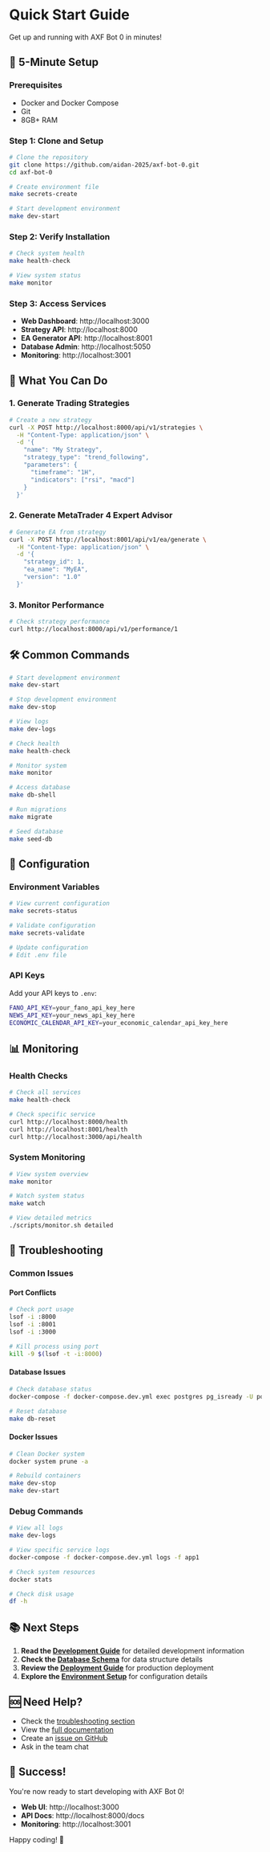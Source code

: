 # Quick Start Guide

Get up and running with AXF Bot 0 in minutes!

## 🚀 5-Minute Setup

### Prerequisites

- Docker and Docker Compose
- Git
- 8GB+ RAM

### Step 1: Clone and Setup

```bash
# Clone the repository
git clone https://github.com/aidan-2025/axf-bot-0.git
cd axf-bot-0

# Create environment file
make secrets-create

# Start development environment
make dev-start
```

### Step 2: Verify Installation

```bash
# Check system health
make health-check

# View system status
make monitor
```

### Step 3: Access Services

- **Web Dashboard**: http://localhost:3000
- **Strategy API**: http://localhost:8000
- **EA Generator API**: http://localhost:8001
- **Database Admin**: http://localhost:5050
- **Monitoring**: http://localhost:3001

## 🎯 What You Can Do

### 1. Generate Trading Strategies

```bash
# Create a new strategy
curl -X POST http://localhost:8000/api/v1/strategies \
  -H "Content-Type: application/json" \
  -d '{
    "name": "My Strategy",
    "strategy_type": "trend_following",
    "parameters": {
      "timeframe": "1H",
      "indicators": ["rsi", "macd"]
    }
  }'
```

### 2. Generate MetaTrader 4 Expert Advisor

```bash
# Generate EA from strategy
curl -X POST http://localhost:8001/api/v1/ea/generate \
  -H "Content-Type: application/json" \
  -d '{
    "strategy_id": 1,
    "ea_name": "MyEA",
    "version": "1.0"
  }'
```

### 3. Monitor Performance

```bash
# Check strategy performance
curl http://localhost:8000/api/v1/performance/1
```

## 🛠️ Common Commands

```bash
# Start development environment
make dev-start

# Stop development environment
make dev-stop

# View logs
make dev-logs

# Check health
make health-check

# Monitor system
make monitor

# Access database
make db-shell

# Run migrations
make migrate

# Seed database
make seed-db
```

## 🔧 Configuration

### Environment Variables

```bash
# View current configuration
make secrets-status

# Validate configuration
make secrets-validate

# Update configuration
# Edit .env file
```

### API Keys

Add your API keys to `.env`:

```bash
FANO_API_KEY=your_fano_api_key_here
NEWS_API_KEY=your_news_api_key_here
ECONOMIC_CALENDAR_API_KEY=your_economic_calendar_api_key_here
```

## 📊 Monitoring

### Health Checks

```bash
# Check all services
make health-check

# Check specific service
curl http://localhost:8000/health
curl http://localhost:8001/health
curl http://localhost:3000/api/health
```

### System Monitoring

```bash
# View system overview
make monitor

# Watch system status
make watch

# View detailed metrics
./scripts/monitor.sh detailed
```

## 🐛 Troubleshooting

### Common Issues

#### Port Conflicts
```bash
# Check port usage
lsof -i :8000
lsof -i :8001
lsof -i :3000

# Kill process using port
kill -9 $(lsof -t -i:8000)
```

#### Database Issues
```bash
# Check database status
docker-compose -f docker-compose.dev.yml exec postgres pg_isready -U postgres

# Reset database
make db-reset
```

#### Docker Issues
```bash
# Clean Docker system
docker system prune -a

# Rebuild containers
make dev-stop
make dev-start
```

### Debug Commands

```bash
# View all logs
make dev-logs

# View specific service logs
docker-compose -f docker-compose.dev.yml logs -f app1

# Check system resources
docker stats

# Check disk usage
df -h
```

## 📚 Next Steps

1. **Read the [Development Guide](DEVELOPMENT_GUIDE.md)** for detailed development information
2. **Check the [Database Schema](DATABASE_SCHEMA.md)** for data structure details
3. **Review the [Deployment Guide](DEPLOYMENT.md)** for production deployment
4. **Explore the [Environment Setup](ENVIRONMENT_SETUP.md)** for configuration details

## 🆘 Need Help?

- Check the [troubleshooting section](#-troubleshooting)
- View the [full documentation](docs/)
- Create an [issue on GitHub](https://github.com/aidan-2025/axf-bot-0/issues)
- Ask in the team chat

## 🎉 Success!

You're now ready to start developing with AXF Bot 0! 

- **Web UI**: http://localhost:3000
- **API Docs**: http://localhost:8000/docs
- **Monitoring**: http://localhost:3001

Happy coding! 🚀

